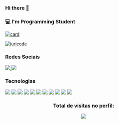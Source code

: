 ### Hi there 👋

### 💻 I'm Programming Student

[![card](https://github-readme-stats.vercel.app/api?username=natanaeldeveloper&theme=radical&show_icons=true)](https://github.com/natanaeldeveloper/)

[![iuricode](https://github-readme-stats.vercel.app/api/top-langs/?username=natanaeldeveloper&hide=html&layout=compact&theme=radical)](https://github.com/natanaeldeveloper/)

### Redes Sociais

<a href="https://www.linkedin.com/in/natanael-oliveira-martins/">
  <img src="https://img.shields.io/badge/LinkedIn-0077B5?style=for-the-badge&logo=linkedin&logoColor=white" />
</a>

<a href="https://gitlab.com/natanaeldeveloper">
  <img src="https://img.shields.io/badge/GitLab-330F63?style=for-the-badge&logo=gitlab&logoColor=white" />
</a>

### Tecnologias
![](https://img.shields.io/badge/HTML5-E34F26?style=for-the-badge&logo=html5&logoColor=white)
![](https://img.shields.io/badge/CSS3-1572B6?style=for-the-badge&logo=css3&logoColor=white)
![](https://img.shields.io/badge/Sass-CC6699?style=for-the-badge&logo=sass&logoColor=white)
![](https://img.shields.io/badge/Bootstrap-563D7C?style=for-the-badge&logo=bootstrap&logoColor=white)
![](https://img.shields.io/badge/JavaScript-F7DF1E?style=for-the-badge&logo=javascript&logoColor=black)
![](https://img.shields.io/badge/Laravel-FF2D20?style=for-the-badge&logo=laravel&logoColor=white)
![](https://img.shields.io/badge/Git-E34F26?style=for-the-badge&logo=git&logoColor=white)
![](https://img.shields.io/badge/MySQL-00000F?style=for-the-badge&logo=mysql&logoColor=white)
![](https://img.shields.io/badge/PostgreSQL-316192?style=for-the-badge&logo=postgresql&logoColor=white)
![](https://img.shields.io/badge/Java-ED8B00?style=for-the-badge&logo=java&logoColor=white)
![](https://img.shields.io/badge/TypeScript-007ACC?style=for-the-badge&logo=typescript&logoColor=white)

 <h3><p align="center">Total de visitas no perfil:</p>
<p align="center">
    <img alingn="center" src="https://profile-counter.glitch.me/natanaeldeveloper/count.svg"/>
</p>

